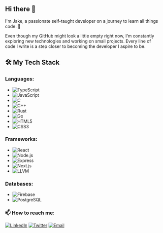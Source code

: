 ## Hi there 👋
I'm Jake, a passionate self-taught developer on a journey to learn all things code. 🚀

Even though my GitHub might look a little empty right now, I'm constantly exploring new technologies and working on small projects. Every line of code I write is a step closer to becoming the developer I aspire to be.

## 🛠️ My Tech Stack

### **Languages:**
- ![TypeScript](https://img.shields.io/badge/-TypeScript-3178C6?style=flat-square&logo=typescript&logoColor=white)
- ![JavaScript](https://img.shields.io/badge/-JavaScript-F7DF1E?style=flat-square&logo=javascript&logoColor=black)
- ![C](https://img.shields.io/badge/-C-A8B9CC?style=flat-square&logo=c&logoColor=white)
- ![C++](https://img.shields.io/badge/-C++-00599C?style=flat-square&logo=c%2B%2B&logoColor=white)
- ![Rust](https://img.shields.io/badge/-Rust-000000?style=flat-square&logo=rust&logoColor=white)
- ![Go](https://img.shields.io/badge/-Go-00ADD8?style=flat-square&logo=go&logoColor=white)
- ![HTML5](https://img.shields.io/badge/-HTML5-E34F26?style=flat-square&logo=html5&logoColor=white)
- ![CSS3](https://img.shields.io/badge/-CSS3-1572B6?style=flat-square&logo=css3&logoColor=white)

### **Frameworks:**
- ![React](https://img.shields.io/badge/-React-61DAFB?style=flat-square&logo=react&logoColor=white)
- ![Node.js](https://img.shields.io/badge/-Node.js-339933?style=flat-square&logo=node.js&logoColor=white)
- ![Express](https://img.shields.io/badge/-Express-000000?style=flat-square&logo=express&logoColor=white)
- ![Next.js](https://img.shields.io/badge/-Next.js-000000?style=flat-square&logo=next.js&logoColor=white)
- ![LLVM](https://img.shields.io/badge/-LLVM-262D3A?style=flat-square&logo=llvm&logoColor=white)

### **Databases:**
- ![Firebase](https://img.shields.io/badge/-Firebase-FFCA28?style=flat-square&logo=firebase&logoColor=white)
- ![PostgreSQL](https://img.shields.io/badge/-PostgreSQL-336791?style=flat-square&logo=postgresql&logoColor=white)


### 📫 How to reach me:

[![LinkedIn](https://img.shields.io/badge/LinkedIn-%230077B5.svg?&style=for-the-badge&logo=linkedin&logoColor=white)](https://www.linkedin.com/in/jakelequire/)
[![Twitter](https://img.shields.io/badge/Twitter-%231DA1F2.svg?&style=for-the-badge&logo=twitter&logoColor=white)](https://twitter.com/jakelequire)
[![Email](https://img.shields.io/badge/Email-%23D14836.svg?&style=for-the-badge&logo=gmail&logoColor=white)](mailto:jacoblequire@outlook.com)


<br />

[linkedin]: https://www.linkedin.com/in/jakelequire/
[twitter]: https://twitter.com/Jake_LeQuire_
[email]: mailto:jacoblequire@outlook.com

